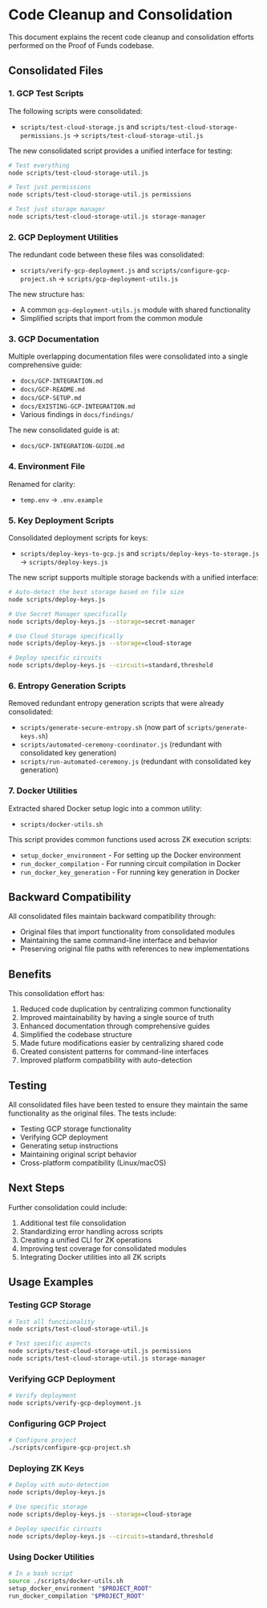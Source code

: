 # Code Cleanup and Consolidation

This document explains the recent code cleanup and consolidation efforts performed on the Proof of Funds codebase.

## Consolidated Files

### 1. GCP Test Scripts

The following scripts were consolidated:
- `scripts/test-cloud-storage.js` and `scripts/test-cloud-storage-permissions.js` → `scripts/test-cloud-storage-util.js`

The new consolidated script provides a unified interface for testing:
```bash
# Test everything
node scripts/test-cloud-storage-util.js

# Test just permissions
node scripts/test-cloud-storage-util.js permissions

# Test just storage manager
node scripts/test-cloud-storage-util.js storage-manager
```

### 2. GCP Deployment Utilities

The redundant code between these files was consolidated:
- `scripts/verify-gcp-deployment.js` and `scripts/configure-gcp-project.sh` → `scripts/gcp-deployment-utils.js`

The new structure has:
- A common `gcp-deployment-utils.js` module with shared functionality
- Simplified scripts that import from the common module

### 3. GCP Documentation

Multiple overlapping documentation files were consolidated into a single comprehensive guide:
- `docs/GCP-INTEGRATION.md`
- `docs/GCP-README.md`
- `docs/GCP-SETUP.md`
- `docs/EXISTING-GCP-INTEGRATION.md`
- Various findings in `docs/findings/`

The new consolidated guide is at:
- `docs/GCP-INTEGRATION-GUIDE.md`

### 4. Environment File

Renamed for clarity:
- `temp.env` → `.env.example`

### 5. Key Deployment Scripts

Consolidated deployment scripts for keys:
- `scripts/deploy-keys-to-gcp.js` and `scripts/deploy-keys-to-storage.js` → `scripts/deploy-keys.js`

The new script supports multiple storage backends with a unified interface:
```bash
# Auto-detect the best storage based on file size
node scripts/deploy-keys.js

# Use Secret Manager specifically
node scripts/deploy-keys.js --storage=secret-manager

# Use Cloud Storage specifically
node scripts/deploy-keys.js --storage=cloud-storage

# Deploy specific circuits
node scripts/deploy-keys.js --circuits=standard,threshold
```

### 6. Entropy Generation Scripts

Removed redundant entropy generation scripts that were already consolidated:
- `scripts/generate-secure-entropy.sh` (now part of `scripts/generate-keys.sh`)
- `scripts/automated-ceremony-coordinator.js` (redundant with consolidated key generation)
- `scripts/run-automated-ceremony.js` (redundant with consolidated key generation)

### 7. Docker Utilities

Extracted shared Docker setup logic into a common utility:
- `scripts/docker-utils.sh`

This script provides common functions used across ZK execution scripts:
- `setup_docker_environment` - For setting up the Docker environment
- `run_docker_compilation` - For running circuit compilation in Docker
- `run_docker_key_generation` - For running key generation in Docker

## Backward Compatibility

All consolidated files maintain backward compatibility through:
- Original files that import functionality from consolidated modules
- Maintaining the same command-line interface and behavior
- Preserving original file paths with references to new implementations

## Benefits

This consolidation effort has:
1. Reduced code duplication by centralizing common functionality
2. Improved maintainability by having a single source of truth
3. Enhanced documentation through comprehensive guides
4. Simplified the codebase structure
5. Made future modifications easier by centralizing shared code
6. Created consistent patterns for command-line interfaces
7. Improved platform compatibility with auto-detection

## Testing

All consolidated files have been tested to ensure they maintain the same functionality as the original files. The tests include:
- Testing GCP storage functionality
- Verifying GCP deployment
- Generating setup instructions
- Maintaining original script behavior
- Cross-platform compatibility (Linux/macOS)

## Next Steps

Further consolidation could include:
1. Additional test file consolidation
2. Standardizing error handling across scripts
3. Creating a unified CLI for ZK operations
4. Improving test coverage for consolidated modules
5. Integrating Docker utilities into all ZK scripts

## Usage Examples

### Testing GCP Storage
```bash
# Test all functionality
node scripts/test-cloud-storage-util.js

# Test specific aspects
node scripts/test-cloud-storage-util.js permissions
node scripts/test-cloud-storage-util.js storage-manager
```

### Verifying GCP Deployment
```bash
# Verify deployment
node scripts/verify-gcp-deployment.js
```

### Configuring GCP Project
```bash
# Configure project
./scripts/configure-gcp-project.sh
```

### Deploying ZK Keys
```bash
# Deploy with auto-detection
node scripts/deploy-keys.js

# Use specific storage
node scripts/deploy-keys.js --storage=cloud-storage

# Deploy specific circuits
node scripts/deploy-keys.js --circuits=standard,threshold
```

### Using Docker Utilities
```bash
# In a bash script
source ./scripts/docker-utils.sh
setup_docker_environment "$PROJECT_ROOT"
run_docker_compilation "$PROJECT_ROOT"
```